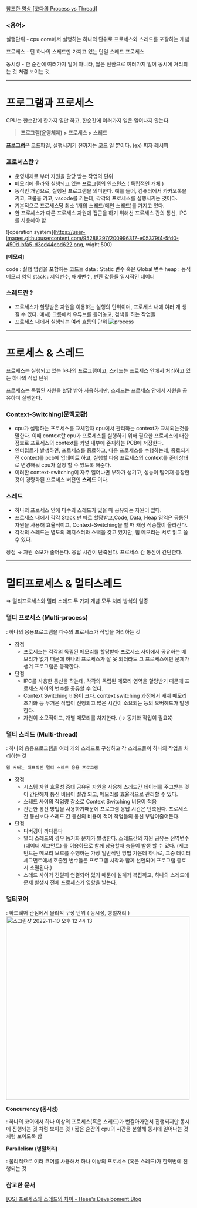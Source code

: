 [참조한 영상 [코다의 Process vs Thread]](https://youtu.be/1grtWKqTn50)

### <용어>

실행단위 - cpu core에서 실행하는 하나의 단위로 프로세스와 스레드를 포괄하는 개념

프로세스 - 단 하나의 스레드만 가지고 있는 단일 스레드 프로세스

동시성 - 한 순간에 여러가지 일이 아니라, 짧은 전환으로 여러가지 일이 동시에 처리되는 것 처럼 보이는 것

---

# **프로그램과 프로세스**

CPU는 한순간에 한가지 일만 하고, 한순간에 여러가지 일은 일어나지 않는다. 

> **프로그램(운영체제) > 프로세스 > 스레드**
> 

**프로그램**은 코드파일, 실행시키기 전까지는 코드 일 뿐이다. (ex) 피자 레시피  

### **프로세스란 ?**

- 운영체제로 부터 자원을 할당 받는 작업의 단위
- 메모리에 올라와 실행되고 있는 프로그램의 인스턴스 ( 독립적인 개체 )
- 동적인 개념으로, 실행된 프로그램을 의미한다. 
예를 들어, 컴퓨터에서 카카오톡을 키고, 크롬을 키고, vscode를 키는데, 각각의 프로세스를 실행시키는 것이다.
- 기본적으로 프로세스당 최소 1개의 스레드(메인 스레드)를 가지고 있다.
- 한 프로세스가 다른 프로세스 자원에 접근을 하기 위해선 프로세스 간의 통신, IPC를 사용해야 함

![operation system](https://user-images.githubusercontent.com/95288297/200996317-e05379f4-5fd0-450d-bfa5-d3cd44ebd622.png, wight:500)


**[메모리]**

code : 실행 명령을 포함하는 코드들
data : Static 변수 혹은 Global 변수
heap : 동적 메모리 영역
stack : 지역변수, 매개변수, 변환 값등들 일시적인 데이터 

### **스레드란 ?**

- 프로세스가 할당받은 자원을 이용하는 실행의 단위이며, 프로세스 내에 여러 개 생길 수 있다. 
예시) 크롬에서 유튜브를 틀어놓고, 검색을 하는 작업들
- 프로세스 내에서 실행되는 여러 흐름의 단위
![process](https://user-images.githubusercontent.com/95288297/200996512-b233dff8-1251-4ecd-88c5-c0e1e3c6bd46.png)

---

# 프로세스 & 스레드

프로세스는 실행되고 있는 하나의 프로그램이고, 스레드는 프로세스 안에서 처리하고 있는 하나의 작업 단위 

프로세스는 독립된 자원을 할당 받아 사용하지만, 스레드는 프로세스 안에서 자원을 공유하며 실행한다.

 

### **Context-Switching(문맥교환)**

- cpu가 실행하는 프로세스를 교체할때 cpu에서 관리하는 context가 교체되는것을 말한다. 
이때 context란 cpu가 프로세스를 실행하기 위해 필요한 프로세스에 대한 정보로 프로세스의 context를 커널 내부에 존재하는 PCB에 저장한다.
- 인터럽트가 발생하면, 프로세스를 종료하고, 다음 프로세스를 수행하는데, 종료되기전 context를 pcb에 업데이트 하고, 실행할 다음 프로세스의 context를 준비상태로 변경해둬 cpu가 실행 할 수 있도록 해준다.
- 이러한 context-switching이 자주 일어나면 부하가 생기고, 성능이 떨어져 등장한 것이 경량화된 프로세스 버전인 **스레드** 이다.

### **스레드**

- 하나의 프로세스 안에 다수의 스레드가 있을 때 공유되는 자원이 있다.
- 프로세스 내에서 각각 Stack 만 따로 할당받고,Code, Data, Heap 영역은 공통된 자원을 사용해 효율적이고, Context-Switching을 할 때 캐싱 적중률이 올라간다.
- 각각의 스레드는 별도의 레지스터와 스택을 갖고 있지만, 힙 메모리는 서로 읽고 쓸 수 있다.

장점 → 자원 소모가 줄어든다. 응답 시간이 단축된다. 프로세스 간 통신이 간단한다. 

---

# 멀티프로세스 & 멀티스레드

⇒ 멀티프로세스와 멀티 스레드 두 가지 개념 모두 처리 방식의 일종 

### 멀티 프로세스 (Multi-process)

:  하나의 응용프로그램을 다수의 프로세스가 작업을 처리하는 것 

- 장점
    - 프로세스는 각각의 독립된 메모리를 할당받아 프로세스 사이에서 공유하는 메모리가 없기 때문에 하나의 프로세스가 잘 못 되더라도 그 프로세스에만 문제가 생겨 프로그램은 동작한다.
- 단점
    - IPC를 사용한 통신을 하는데, 각각의 독립된 메모리 영역을 할당받기 때문에 프로세스 사이의 변수를 공유할 수 없다.
    - Context Switching  비용이 크다.
    context switching 과정에서 캐쉬 메모리 초기화 등 무거운 작업이 진행되고 많은 시간이 소요되는 등의 오버헤드가 발생한다.
    - 자원이 소모적이고, 개별 메모리를 차지한다. (→ 동기화 작업이 필요X)

### 멀티 스레드 (Multi-thread)

:  하나의 응용프로그램을 여러 개의 스레드로 구성하고 각 스레드들이 하나의 작업을 처리하는 것

    웹 서버는 대표적인 멀티 스레드 응용 프로그램 

- 장점
    - 시스템 자원 효율성 증대 
    공유된 자원을 사용해 스레드간 데이터를 주고받는 것이 간단해져 통신 비용이 절감 되고, 메모리를 효율적으로 관리할 수 있다.
    - 스레드 사이의 작업량 감소로 Context Switching 비용이 적음
    - 간단한 통신 방법을 사용하기때문에 프로그램 응답 시간은 단축된다. 
    프로세스간 통신보다 스레드 간 통신의 비용이 적어 작업들의 통신 부담이줄어든다.
- 단점
    - 디버깅이 까다롭다
    - 멀티 스레드의 경우 동기화 문제가 발생한다. 
    스레드간의 자원 공유는 전역변수(데이터 세그먼트) 를  이용하므로 함께 상용할때 충돌이 발생 할 수 있다. 
    (세그먼트는 메모리 보호를 수행하는 가장 일반적인 방법 가운데 하나로, 그중 데이터 세그먼트에서 호출된 변수들은 프로그램 시작과 함께 선언되며 프로그램 종료시 소멸된다.)
    - 스레드 사이가 긴밀히 연결되어 있기 때문에 설계가 복잡하고, 하나의 스레드에 문제 발생시 전체 프로세스가 영향을 받는다.

### 멀티코어

: 하드웨어 관점에서 물리적 구성 단위 ( 동시성, 병렬처리 )
<img width="500" alt="스크린샷 2022-11-10 오후 12 44 13" src="https://user-images.githubusercontent.com/95288297/200996391-fdd8d352-30d5-4e1e-a622-18ae663d2977.png">



**Concurrency (동시성)** 

: 하나의 코어에서 하나 이상의 프로세스(혹은 스레드)가 번갈아가면서 진행되지만 동시에 진행되는 것 처럼 보이는 것 / 짧은 순간의 cpu의 시간을 분할해 동시에 일어나는 것 처럼 보이도록 함

**Parallelism (병렬처리)**

: 물리적으로 여러 코어를 사용해서 하나 이상의 프로세스 (혹은 스레드)가 한꺼번에 진행되는 것 

### 참고한 문서

[[OS] 프로세스와 스레드의 차이 - Heee's Development Blog](https://gmlwjd9405.github.io/2018/09/14/process-vs-thread.html)
